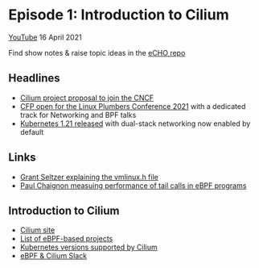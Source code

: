 # Episode 1: Introduction to Cilium

[YouTube](https://youtu.be/80OYrzS1dCA) 16 April 2021

Find show notes & raise topic ideas in the [eCHO repo](https://github.com/isovalent/eCHO)

## Headlines

* [Cilium project proposal to join the CNCF](https://github.com/cncf/toc/pull/637)
* [CFP open for the Linux Plumbers Conference 2021](https://linuxplumbersconf.org/event/11/abstracts/) with a dedicated track for Networking and BPF talks
* [Kubernetes 1.21 released](https://kubernetes.io/blog/2021/04/08/kubernetes-1-21-release-announcement/) with dual-stack networking now enabled by default

## Links

* [Grant Seltzer explaining the vmlinux.h file](https://www.grant.pizza/blog/vmlinux-header/) 
* [Paul Chaignon measuing performance of tail calls in eBPF programs](https://pchaigno.github.io/ebpf/2021/03/22/cost-bpf-tail-calls.html)

## Introduction to Cilium

* [Cilium site](https://cilium.io)
* [List of eBPF-based projects](https://ebpf.io/projects)
* [Kubernetes versions supported by Cilium](https://docs.cilium.io/en/latest/concepts/kubernetes/requirements/#kubernetes-version)
* [eBPF & Cilium Slack](https://cilium.herokuapp.com)



